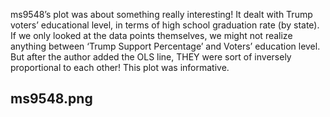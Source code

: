 ms9548’s plot was about something really interesting! It dealt with Trump voters’ educational level, in terms of high school graduation rate (by state). If we only looked at the data points themselves, we might not realize anything between ‘Trump Support Percentage’ and Voters’ education level. But after the author added the OLS line, THEY were sort of inversely proportional to each other! This plot was informative.
## ms9548.png
